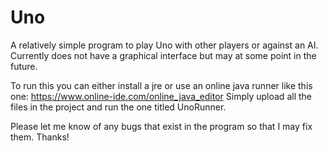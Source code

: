 # Uno
A relatively simple program to play Uno with other players or against an AI. Currently does not have a graphical interface but may at some point in the future.

To run this you can either install a jre or use an online java runner like this one: https://www.online-ide.com/online_java_editor Simply upload all the files in the project and run the one titled UnoRunner.

Please let me know of any bugs that exist in the program so that I may fix them. Thanks!
